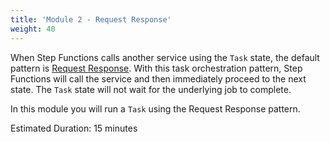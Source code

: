 ```yaml
---
title: 'Module 2 - Request Response'
weight: 40
---
```


When Step Functions calls another service using the `Task` state, the default pattern is [Request Response](https://docs.aws.amazon.com/step-functions/latest/dg/connect-to-resource.html#connect-default). With this task orchestration pattern, Step Functions will call the service and then immediately proceed to the next state. The `Task` state will not wait for the underlying job to complete.

In this module you will run a `Task` using the Request Response pattern.

Estimated Duration: 15 minutes